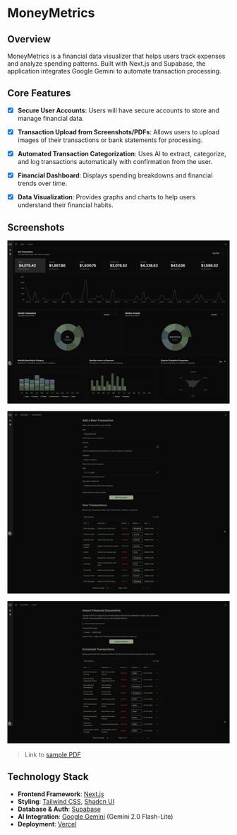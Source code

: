 # MoneyMetrics

## Overview

MoneyMetrics is a financial data visualizer that helps users track expenses and analyze spending patterns. Built with Next.js and Supabase, the application integrates Google Gemini to automate transaction processing.

## Core Features

- [x] **Secure User Accounts**: Users will have secure accounts to store and manage financial data.

- [x] **Transaction Upload from Screenshots/PDFs**: Allows users to upload images of their transactions or bank statements for processing.

- [x] **Automated Transaction Categorization**: Uses AI to extract, categorize, and log transactions automatically with confirmation from the user.

- [x] **Financial Dashboard**: Displays spending breakdowns and financial trends over time.

- [x] **Data Visualization**: Provides graphs and charts to help users understand their financial habits.

## Screenshots

![Charts Page](https://github.com/anthonytoyco/moneymetrics/blob/main/misc/charts_ex.png "Charts Page")

![Transactions Page](https://github.com/anthonytoyco/moneymetrics/blob/main/misc/transactions_ex.png "Transations Page")

![Import Page](https://github.com/anthonytoyco/moneymetrics/blob/main/misc/import_ex.png "Import Page")

> Link to [sample PDF](https://github.com/anthonytoyco/moneymetrics/blob/main/misc/SAMPLE.pdf)

## Technology Stack

- **Frontend Framework**: [Next.js](https://nextjs.org/)
- **Styling**: [Tailwind CSS](https://tailwindcss.com/), [Shadcn UI](https://ui.shadcn.com/)
- **Database & Auth**: [Supabase](https://supabase.com/)
- **AI Integration**: [Google Gemini](https://ai.google.dev/) (Gemini 2.0 Flash-Lite)
- **Deployment**: [Vercel](https://vercel.com/)
